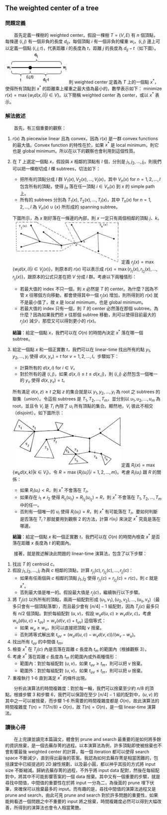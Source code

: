 ## The weighted center of a tree

### 問題定義
&emsp;&emsp;首先定義一棵樹的 weighted center。假設一棵樹 $T=(V,E)$ 有 $n$ 個頂點，每條邊 $(i,j)$ 有一個非負的長度 $d_{ij}$，每個頂點 $i$ 有一個非負的權重 $w_i$，$(i,j)$ 邊上可以定義一個點 $(i,j;t)$，代表距離 $i$ 的長度為 $t$，距離 $j$ 的長度為 $d_{ij}-t$（如下圖）。 ![](https://github.com/b00401062/b00401062.github.io/raw/master/Computer/Design%20Strategies%20for%20Computer%20Algorithms/fig2-1.png)
則 weighted center 定義為 $T$ 上的一個點 $x^*$，使得所有頂點到 $x^*$ 的距離乘上權重之最大值為最小的，數學表示如下： minimize $r(x) = \max\{w_id(x,i)|i\in V\}$。以下簡稱 weighted center 為 center，或以 $x^*$ 表示。

### 解法敘述
&emsp;&emsp;首先，有三個重要的觀察：
1. $r(x)$ 為 piecewise linear 且為 convex，因為 $r(x)$ 是一群 convex functions 的最大值。Convex function 的特性在於，如果 $x^*$ 是 local minimum，則它也是 global minimum。所以在以下的觀察也會利用到這個性質。
2. 在 $T$ 上選定一個點 $x$，假設與 $x$ 相鄰的頂點有 $l$ 個，分別是 $j_1,j_2,...,j_l$，則我們可以把一棵樹切成 $l$ 棵 subtrees，切法如下：
    - 把所有的頂點分成 $l$ 群 $V_1(x),V_2(x),...,V_l(x)$，其中 $V_n(x)$ for $n=1,2,...,l$ 包含所有的頂點，使得 $j_n$ 落在任一頂點 $i\in V_n(x)$ 到 $x$ 的 simple path 上。
    - 所有的 subtrees 分別為 $T_1(x),T_2(x),...,T_l(x)$，其中 $T_n(x)$ for $n=1,2,...,l$ 為 $V_n(x)\cup\{x\}$ 所形成的 spanning subtree。

    下圖所示，為 $x$ 剛好落在一條邊的內部，則 $x$ 一定只有兩個相鄰的頂點 $j$、$k$。![](https://github.com/b00401062/b00401062.github.io/raw/master/Computer/Design%20Strategies%20for%20Computer%20Algorithms/fig2-2.png)定義 $r_j(x) = \max\{w_id(x,i)|i\in V_j(x)\}$，則原本的 $r(x)$ 可以表示成 $r(x)=\max\{r_{j_1}(x),r_{j_2}(x),...,r_{j_l}(x)\}$，跟原本的公式只差在把 $V$ 分成 $l$ 群。考慮以下兩種情形：
    - 若最大值的 index 不只一個，則 $x$ 必然是 $T$ 的 center。為什麼？因為不管 $x$ 往哪個方向移動，都會使得其中一個 $r_j(x)$ 增加，則所得到的 $r(x)$ 就不是最小值了，故 $x$ 是 local minimum，也是 global minimum。
    - 若最大值的 index 只有一個，則 $T$ 的 center 必然落在那個 subtree。為什麼？因為如果我們把 $x$ 往那個 subtree 移動，則可以使得目前最大的 $r_j(x)$ 減少，那麼又可以得到更小的 $r(x)$。

    <b>結論</b>：給定一個點 $x$，我們可以在 $O(n)$ 的時間內決定 $x^*$ 落在哪一個 subtree。
3. 給定一個點 $x$ 和一個正實數 $t$，我們可以在 linear-time 找出所有的點 $y_1,y_2,...,y_l$ 使得 $d(x,y_v)=t$ for $v=1,2,...,l$。步驟如下：
    - 計算所有的 $d(x,i)$ for $i\in V$。
    - 對於所有的邊 $(i,j)$，如果 $d(x,i)≤t≤d(x,j)$，則 $(i,j)$ 必然包含一個唯一的 $y_v$ 使得 $d(x,y_v)=t$。
    
    所有滿足 $d(x,z)≥t$ 之點 $z$ 的集合就是以 $y_1,y_2,...,y_l$ 為 root 之 subtrees 的聯集（union）。令這些 subtrees 是 $T_1,T_2,...,T_m$，並分別以 $u_1,u_2,...,u_m$ 為 root，並且令 $V_i$ 是 $T_i$ 內除了 $u_i$ 所有頂點的集合。顯然地，$V_i$ 彼此不相交（disjoint）。如下圖所示：![](https://github.com/b00401062/b00401062.github.io/raw/master/Computer/Design%20Strategies%20for%20Computer%20Algorithms/fig2-3.png)定義 $R_i(x)=\max\{w_kd(x,k)|k\in V_i\}$，令 $R=\max\{R_i(u_i)|i=1,2,..., m\}$。考慮 $R_i(u_i)$ 跟 $R$ 的關係：
    - 如果 $R_i(u_i)<R$，則 $x^*$ 不會落在 $T_i$。
    - 如果存在 $i_1≠i_2$ 使得 $R_{i_1}(u_{i_1})=R_{i_2}(u_{i_2})=R$，則 $x^*$ 不會落在 $T_1,T_2,...,T_m$ 中的任一。
    - 否則有一個唯一的 $u_i$ 使得 $R_i(u_i)=R$，則 $x^*$ 有可能落在 $T_i$。要如何判斷是否落在 $T_i$？那就要用到觀察 2 的方法，計算 $r(u_i)$ 來決定 $x^*$ 究竟是落在哪邊。

    <b>結論</b>：給定一個點 $x$ 和一個正實數 $t$，我們可以在 $O(n)$ 的時間內檢查 $x^*$ 是否落在距離 $x$ 長度為 $t$ 的範圍內。

&emsp;&emsp;接著，就是敘述解決此問題的 linear-time 演算法，包含了以下步驟：
1. 找出 $T$ 的 centroid $c$。
2. 假設 $j_1,j_2,...,j_l$ 為與 $c$ 相鄰的頂點，計算 $r_{j_1}(c),r_{j_2}(c),...,r_{j_l}(c)$：
    - 如果有任兩個與 $c$ 相鄰的頂點 $j_1,j_2$ 使得 $r_{j_1}(c)=r_{j_2}(c)=r(c)$，則 $c$ 就是 $x^*$。
    - 否則最大值是唯一的。假設最大值是 $r_j(c)$，繼續執行以下步驟。
3. 將 $T_j(c)$ 以外所有的頂點，兩兩一組配對形成 $(u_1,v_1),(u_2,v_2),...,(u_s,v_s)$（最多只會有一個頂點落單），而且最少會有 $[n/4]-1$ 組配對，因為 $T_j(c)$ 最多只有 $n/2$ 個頂點。對於每組配對 $(u,v)$，假設 $w_ud(u,c)≥w_vd(v,c)$，考慮 $w_u(d(u,c)+t_{uv})=w_v(d(v,c)+t_{uv})$ 這個等式：
    - 如果 $w_u≥w_v$，則可以直接把頂點 $v$ 捨棄。
    - 否則將等式解出來 $t_{uv} = (w_ud(u,c)-w_vd(v,c))/(w_v-w_u)$。
4. 找出所有 $t_{uv}$ 的中間值 $t_m$。
5. 檢查 $x^*$ 在 $T_j(c)$ 內是否落在距離 $c$ 長度為 $t_m$ 的範圍內（根據觀察 3）。
6. 考慮 $x^*$ 落在距離 $c$ 長度為 $t_m$ 的範圍內或外兩種情形：
    - 範圍內：對於每組配對 $(u,v)$，如果 $t_{uv}≥t_m$，則可以把 $v$ 捨棄。
    - 範圍外：對於每組配對 $(u,v)$，如果 $t_{uv}≤t_m$，則可以把 $u$ 捨棄。
7. 重複執行 1-6 直到滿足 $x^*$ 的條件出現。

&emsp;&emsp;分析此演算法的時間複雜度：對於每一輪，我們可以捨棄至少約 $n/8$ 的頂點，根據步驟 3 和步驟 6，我們可以保證在至少 $[n/4]-1$ 組的配對中，$(u,v)$ 的其中之一可以被捨棄，而步驟 1-6 所需要的時間複雜度都是 $O(n)$，故此演算法的時間複雜度 $T(n) = T(7n/8) + O(n)$，故 $T(n) = O(n)$，是一個 linear-time 演算法。

### 讀後心得
&emsp;&emsp;在上完課並讀完本篇論文，體會到 prune and search 最重要的是如何將多餘的資訊捨棄，是一個去蕪存菁的過程。以本演算法為例，許多頂點即使被捨棄也不會影響最後 weighted center 的計算，每一個 iteration 都可以使得 search space 不斷減少，直到得出最後的答案。我認為如何去蕪存菁是相當困難的，包括課堂中已經提過的 2D 線性規劃，以及最小圓，都以神乎其技的方式將 input size 不斷縮減。歸納去蕪存菁的過程，不外乎將 input data 配對，然後在每組配對中，將其中不可能影響答案的一個 data 捨棄。其中又有一個重要的步驟，就是尋找中間值，中間值的重要性在於將 input 一分為二，為後面的 prune 埋下伏筆，來確保可以捨棄最多的 input。而有趣的是，尋找中間值的演算法過程又是 prune and search，由此可見 prune and search 對於許多問題的重要性，如果能夠看透一個問題之中不重要的 input 將之捨棄，時間複雜度必然可以得到大幅改善，所得到的演算法也會令人相當驚艷。
